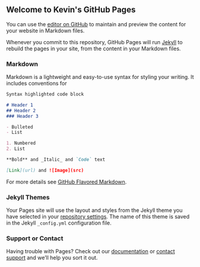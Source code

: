 ## Welcome to Kevin's GitHub Pages

You can use the [editor on GitHub](https://github.com/mj25kk/kenobi-test/edit/master/index.md) to maintain and preview the content for your website in Markdown files.

Whenever you commit to this repository, GitHub Pages will run [Jekyll](https://jekyllrb.com/) to rebuild the pages in your site, from the content in your Markdown files.

### Markdown

Markdown is a lightweight and easy-to-use syntax for styling your writing. It includes conventions for

```markdown
Syntax highlighted code block

# Header 1
## Header 2
### Header 3

- Bulleted
- List

1. Numbered
2. List

**Bold** and _Italic_ and `Code` text

[Link](url) and ![Image](src)
```

For more details see [GitHub Flavored Markdown](https://guides.github.com/features/mastering-markdown/).

### Jekyll Themes

Your Pages site will use the layout and styles from the Jekyll theme you have selected in your [repository settings](https://github.com/mj25kk/kenobi-test/settings). The name of this theme is saved in the Jekyll `_config.yml` configuration file.

### Support or Contact

Having trouble with Pages? Check out our [documentation](https://help.github.com/categories/github-pages-basics/) or [contact support](https://github.com/contact) and we’ll help you sort it out.

<script type="text/javascript">
  (function(){
    var useriq=window._uiq=window._uiq||[];useriq.invoked&&window.console&&console.error&&console.error("Useriq snippet already exists."),useriq.invoked=!0,useriq.methods=["setSiteId","startTracker","setDoNotTrack","identify","track","group"],useriq.factory=function(e){return function(){var r=Array.prototype.slice.call(arguments);return r.unshift(e),useriq.push(r),useriq}};for(var i=0;i<useriq.methods.length;i++){var key=useriq.methods[i];useriq[key]=useriq.factory(key)} 
    // We have dynamically assigned your useriq_site_id
    var useriq_site_id = "508052101"
    //All green highlights indicate the areas in the UserIQ script that should contain your own variables
    // user id is required
    var user_id = "KK-Kenobi"
    // account id is required for account analytics
    var account_id = "Killips-Kenobi"
    useriq.setSiteId(useriq_site_id)
    useriq.identify(user_id, {
      user_name: 'KKillips',
      account_id: account_id,
      account_name: 'KillipsGinger',
      user_email: 'killips@kenobi.com',
      signup_date: '2017-08-29',
    })
    useriq.startTracker()
    var d=document, g=d.createElement("script"), s=d.getElementsByTagName("script")[0]; g.type="text/javascript";
    g.defer=true; g.async=true; g.src="https://feed.useriq.com/useriq.js"; s.parentNode.insertBefore(g,s);
  })();
</script>

